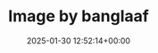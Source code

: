---
archive_date: 2025-02-07
code: DFc02lazrHC
date: 2025-01-30 12:52:14+00:00
id: '3556950255164371394'
layout: post
media:
- id: '3556950255164371394'
  type: image
  url: media/DFc02lazrHC/3556950255164371394.jpg
permalink: /p/DFc02lazrHC/
thumbnail: media/DFc02lazrHC/3556950255164371394.jpg
title: Image by banglaaf
---